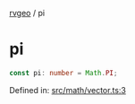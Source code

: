 [rvgeo](../index.md) / pi

# pi

```ts
const pi: number = Math.PI;
```

Defined in: [src/math/vector.ts:3](https://github.com/pzq123456/RVGeo/blob/e727f6f6e310621d656b74948bed9956ff45a613/src/math/vector.ts#L3)
